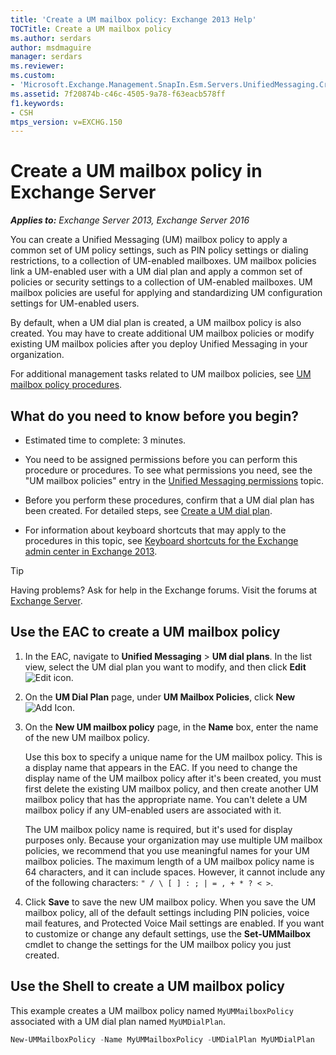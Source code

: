 ```yaml
---
title: 'Create a UM mailbox policy: Exchange 2013 Help'
TOCTitle: Create a UM mailbox policy
ms.author: serdars
author: msdmaguire
manager: serdars
ms.reviewer:
ms.custom:
- 'Microsoft.Exchange.Management.SnapIn.Esm.Servers.UnifiedMessaging.CreateUMMailboxPolicyWizardForm.CreateUMMailboxPolicyWizardPage'
ms.assetid: 7f20874b-c46c-4505-9a78-f63eacb578ff
f1.keywords:
- CSH
mtps_version: v=EXCHG.150
---
```


# Create a UM mailbox policy in Exchange Server

_**Applies to:** Exchange Server 2013, Exchange Server 2016_

You can create a Unified Messaging (UM) mailbox policy to apply a common set of UM policy settings, such as PIN policy settings or dialing restrictions, to a collection of UM-enabled mailboxes. UM mailbox policies link a UM-enabled user with a UM dial plan and apply a common set of policies or security settings to a collection of UM-enabled mailboxes. UM mailbox policies are useful for applying and standardizing UM configuration settings for UM-enabled users.

By default, when a UM dial plan is created, a UM mailbox policy is also created. You may have to create additional UM mailbox policies or modify existing UM mailbox policies after you deploy Unified Messaging in your organization.

For additional management tasks related to UM mailbox policies, see [UM mailbox policy procedures](um-mailbox-policy-procedures-exchange-2013-help.md).

## What do you need to know before you begin?

- Estimated time to complete: 3 minutes.

- You need to be assigned permissions before you can perform this procedure or procedures. To see what permissions you need, see the "UM mailbox policies" entry in the [Unified Messaging permissions](unified-messaging-permissions-exchange-2013-help.md) topic.

- Before you perform these procedures, confirm that a UM dial plan has been created. For detailed steps, see [Create a UM dial plan](create-um-dial-plan-exchange-2013-help.md).

- For information about keyboard shortcuts that may apply to the procedures in this topic, see [Keyboard shortcuts for the Exchange admin center in Exchange 2013](keyboard-shortcuts-in-the-exchange-admin-center-2013-help.md).

> [!TIP]
> Having problems? Ask for help in the Exchange forums. Visit the forums at [Exchange Server](https://social.technet.microsoft.com/forums/office/home?category=exchangeserver).

## Use the EAC to create a UM mailbox policy

1. In the EAC, navigate to **Unified Messaging** \> **UM dial plans**. In the list view, select the UM dial plan you want to modify, and then click **Edit** ![Edit icon](images/ITPro_EAC_EditIcon.gif).

2. On the **UM Dial Plan** page, under **UM Mailbox Policies**, click **New** ![Add Icon](images/ITPro_EAC_AddIcon.gif).

3. On the **New UM mailbox policy** page, in the **Name** box, enter the name of the new UM mailbox policy.

    Use this box to specify a unique name for the UM mailbox policy. This is a display name that appears in the EAC. If you need to change the display name of the UM mailbox policy after it's been created, you must first delete the existing UM mailbox policy, and then create another UM mailbox policy that has the appropriate name. You can't delete a UM mailbox policy if any UM-enabled users are associated with it.

    The UM mailbox policy name is required, but it's used for display purposes only. Because your organization may use multiple UM mailbox policies, we recommend that you use meaningful names for your UM mailbox policies. The maximum length of a UM mailbox policy name is 64 characters, and it can include spaces. However, it cannot include any of the following characters: `" / \ [ ] : ; | = , + * ? < >`.

4. Click **Save** to save the new UM mailbox policy. When you save the UM mailbox policy, all of the default settings including PIN policies, voice mail features, and Protected Voice Mail settings are enabled. If you want to customize or change any default settings, use the **Set-UMMailbox** cmdlet to change the settings for the UM mailbox policy you just created.

## Use the Shell to create a UM mailbox policy

This example creates a UM mailbox policy named `MyUMMailboxPolicy` associated with a UM dial plan named `MyUMDialPlan`.

```powershell
New-UMMailboxPolicy -Name MyUMMailboxPolicy -UMDialPlan MyUMDialPlan
```
